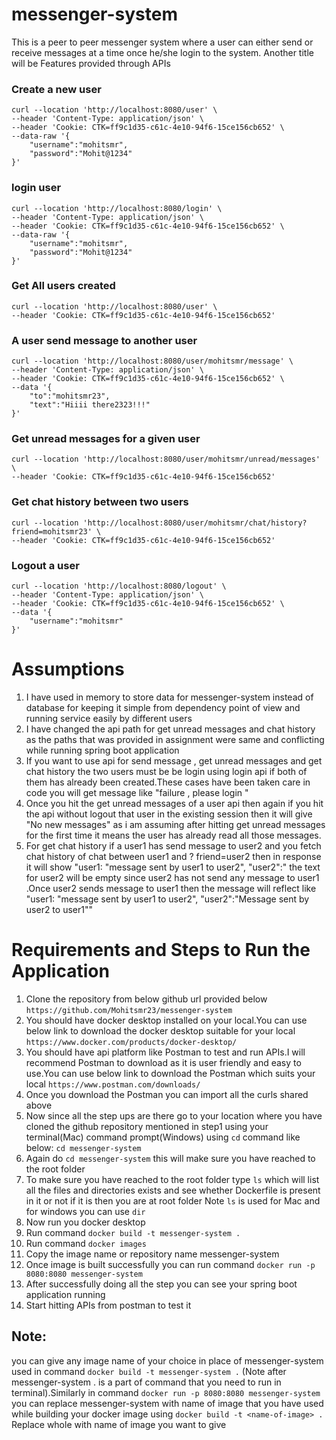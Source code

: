 # messenger-system
This is a peer to peer messenger system where a user can either send or receive messages at a time once he/she login to the system.
Another title will be Features provided through APIs
### Create a new user
```
curl --location 'http://localhost:8080/user' \
--header 'Content-Type: application/json' \
--header 'Cookie: CTK=ff9c1d35-c61c-4e10-94f6-15ce156cb652' \
--data-raw '{
    "username":"mohitsmr",
    "password":"Mohit@1234"
}'
```
### login user
```
curl --location 'http://localhost:8080/login' \
--header 'Content-Type: application/json' \
--header 'Cookie: CTK=ff9c1d35-c61c-4e10-94f6-15ce156cb652' \
--data-raw '{
    "username":"mohitsmr",
    "password":"Mohit@1234"
}'
```
### Get All users created 
```
curl --location 'http://localhost:8080/user' \
--header 'Cookie: CTK=ff9c1d35-c61c-4e10-94f6-15ce156cb652'
```
### A user send message to another user
```
curl --location 'http://localhost:8080/user/mohitsmr/message' \
--header 'Content-Type: application/json' \
--header 'Cookie: CTK=ff9c1d35-c61c-4e10-94f6-15ce156cb652' \
--data '{
    "to":"mohitsmr23",
    "text":"Hiiii there2323!!!"
}'
```
### Get unread messages for a given user
```
curl --location 'http://localhost:8080/user/mohitsmr/unread/messages' \
--header 'Cookie: CTK=ff9c1d35-c61c-4e10-94f6-15ce156cb652'
```
### Get chat history between two users
```
curl --location 'http://localhost:8080/user/mohitsmr/chat/history?friend=mohitsmr23' \
--header 'Cookie: CTK=ff9c1d35-c61c-4e10-94f6-15ce156cb652'
```
### Logout a user
```
curl --location 'http://localhost:8080/logout' \
--header 'Content-Type: application/json' \
--header 'Cookie: CTK=ff9c1d35-c61c-4e10-94f6-15ce156cb652' \
--data '{
    "username":"mohitsmr"
}'
```
# Assumptions
1. I have used in memory to store data for messenger-system instead of database for keeping it simple from dependency point of view and running service easily by different users
2. I have changed the api path for get unread messages and chat history as the paths that was provided in assignment were same and conflicting while running spring boot application
3. If you want to use api for send message , get unread messages and get chat history the two users must be be login using login api if both of them has already been created.These cases have been taken care in code you will get message like "failure , please login " 
4. Once you hit the get unread messages of a user api then again if you hit the api without logout that user in the existing session then it will give "No new messages" as i am assuming after hitting get unread messages for the first time it means the user has already read all those messages.
5. For get chat history if a user1 has send message to user2 and you fetch chat history of chat between user1 and ? friend=user2 then in response it will show "user1: "message sent by user1 to user2", "user2":" the text for user2 will be empty since user2 has not send any message to user1 .Once user2 sends message to user1 then the message will reflect like "user1: "message sent by user1 to user2", "user2":"Message sent by user2 to user1""

# Requirements and Steps to Run the Application
1. Clone the repository from below github url provided below
 ```https://github.com/Mohitsmr23/messenger-system```
2. You should have docker desktop installed on your local.You can use below link to download the docker desktop suitable for your local
```https://www.docker.com/products/docker-desktop/```
3. You should have api platform like Postman to test and run APIs.I will recommend Postman to download as it is user friendly and easy to use.You can use below link to download the Postman which suits your local 
```https://www.postman.com/downloads/```
4. Once you download the Postman you can import all the curls shared above
5. Now since all the step ups are there go to your location where you have cloned the github repository mentioned in step1 using your terminal(Mac) command prompt(Windows) using ```cd``` command like below:
```cd messenger-system```
6. Again do ```cd messenger-system``` this will make sure you have reached to the root folder
7. To make sure you have reached to the root folder type ```ls``` which will list all the files and directories exists and see whether Dockerfile is present in it or not if it is then you are at root folder
Note ```ls``` is used for Mac and for windows you can use ```dir``` 
8. Now run you docker desktop
9. Run command  ```docker build -t messenger-system .```
10. Run command ```docker images``` 
11. Copy the image name or repository name messenger-system 
12. Once image is built successfully you can run command ```docker run -p 8080:8080 messenger-system```
13. After successfully doing all the step you can see your spring boot application running 
14. Start hitting APIs from postman to test it 
## Note: 
you can give any image name of your choice in place of messenger-system used in command ```docker build -t messenger-system .``` (Note after messenger-system . is a part of command that you need to run in terminal).Similarly in command ```docker run -p 8080:8080 messenger-system``` you can replace messenger-system with name of image that you have used while building your docker image using ```docker build -t <name-of-image> .``` Replace whole <name-of-image> with name of image you want to give
